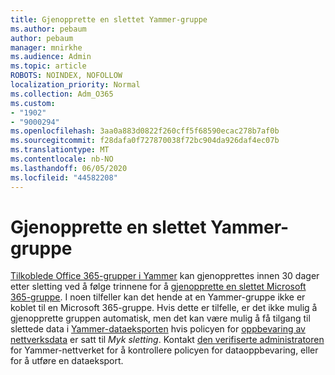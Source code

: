 ```yaml
---
title: Gjenopprette en slettet Yammer-gruppe
ms.author: pebaum
author: pebaum
manager: mnirkhe
ms.audience: Admin
ms.topic: article
ROBOTS: NOINDEX, NOFOLLOW
localization_priority: Normal
ms.collection: Adm_O365
ms.custom:
- "1902"
- "9000294"
ms.openlocfilehash: 3aa0a883d0822f260cff5f68590ecac278b7af0b
ms.sourcegitcommit: f28dafa0f727870038f72bc904da926daf4ec07b
ms.translationtype: MT
ms.contentlocale: nb-NO
ms.lasthandoff: 06/05/2020
ms.locfileid: "44582208"
---
```

# <a name="restore-a-deleted-yammer-group"></a>Gjenopprette en slettet Yammer-gruppe

[Tilkoblede Office 365-grupper i Yammer](https://docs.microsoft.com/yammer/manage-yammer-groups/yammer-and-office-365-groups) kan gjenopprettes innen 30 dager etter sletting ved å følge trinnene for å [gjenopprette en slettet Microsoft 365-gruppe](https://docs.microsoft.com/microsoft-365/admin/create-groups/restore-deleted-group).
I noen tilfeller kan det hende at en Yammer-gruppe ikke er koblet til en Microsoft 365-gruppe. Hvis dette er tilfelle, er det ikke mulig å gjenopprette gruppen automatisk, men det kan være mulig å få tilgang til slettede data i [Yammer-dataeksporten](https://docs.microsoft.com/yammer/manage-security-and-compliance/export-yammer-enterprise-data) hvis policyen for [oppbevaring av nettverksdata](https://docs.microsoft.com/yammer/manage-security-and-compliance/manage-data-compliance) er satt til *Myk sletting*. Kontakt [den verifiserte administratoren](https://docs.microsoft.com/yammer/manage-yammer-users/manage-yammer-admins) for Yammer-nettverket for å kontrollere policyen for dataoppbevaring, eller for å utføre en dataeksport.
